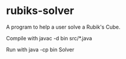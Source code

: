 # rubiks-solver
A program to help a user solve a Rubik's Cube.

Compile with javac -d bin src/*.java

Run with java -cp bin Solver